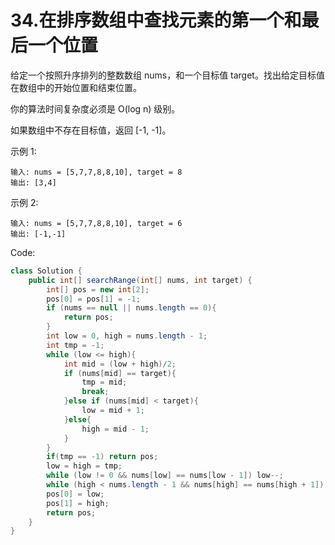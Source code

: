# 34.在排序数组中查找元素的第一个和最后一个位置

给定一个按照升序排列的整数数组 nums，和一个目标值 target。找出给定目标值在数组中的开始位置和结束位置。

你的算法时间复杂度必须是 O(log n) 级别。

如果数组中不存在目标值，返回 [-1, -1]。

示例 1:
```
输入: nums = [5,7,7,8,8,10], target = 8
输出: [3,4]
```
示例 2:
```
输入: nums = [5,7,7,8,8,10], target = 6
输出: [-1,-1]
```
Code:
```java
class Solution {
    public int[] searchRange(int[] nums, int target) {
        int[] pos = new int[2];
        pos[0] = pos[1] = -1;
        if (nums == null || nums.length == 0){
            return pos;
        }
        int low = 0, high = nums.length - 1;
        int tmp = -1;
        while (low <= high){
            int mid = (low + high)/2;
            if (nums[mid] == target){
                tmp = mid;
                break;
            }else if (nums[mid] < target){
                low = mid + 1;
            }else{
                high = mid - 1;
            }
        }
        if(tmp == -1) return pos;
        low = high = tmp;
        while (low != 0 && nums[low] == nums[low - 1]) low--;
        while (high < nums.length - 1 && nums[high] == nums[high + 1]) high++;
        pos[0] = low;
        pos[1] = high;
        return pos;
    }
}
```